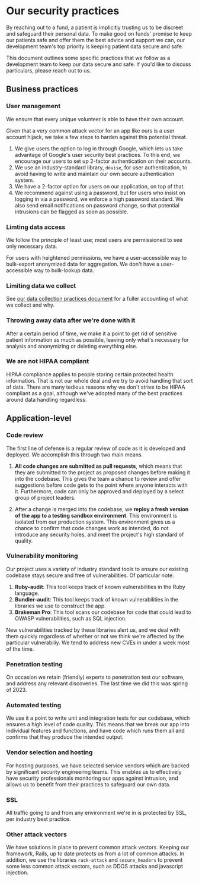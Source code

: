 # Our security practices

By reaching out to a fund, a patient is implicitly trusting us to be discreet and safeguard their personal data. To make good on funds' promise to keep our patients safe and offer them the best advice and support we can, our development team's top priority is keeping patient data secure and safe.

This document outlines some specific practices that we follow as a development team to keep our data secure and safe. If you'd like to discuss particulars, please reach out to us.

## Business practices

### User management

We ensure that every unique volunteer is able to have their own account.

Given that a very common attack vector for an app like ours is a user account hijack, we take a few steps to harden against this potential threat.

1. We give users the option to log in through Google, which lets us take advantage of Google's user security best practices. To this end, we encourage our users to set up 2-factor authentication on their accounts.
2. We use an industry-standard library, `devise`, for user authentication, to avoid having to write and maintain our own secure authentication system.
3. We have a 2-factor option for users on our application, on top of that.
4. We recommend against using a password, but for users who insist on logging in via a password, we enforce a high password standard. We also send email notifications on password change, so that potential intrusions can be flagged as soon as possible.

### Limting data access

We follow the principle of least use; most users are permissioned to see only necessary data.

For users with heightened permissions, we have a user-accessible way to bulk-export anonymized data for aggregation. We don't have a user-accessible way to bulk-lookup data.

### Limiting data we collect

See [our data collection practices document](OUR_DATA_COLLECTION_PRACTICES.md) for a fuller accounting of what we collect and why.

### Throwing away data after we're done with it

After a certain period of time, we make it a point to get rid of sensitive patient information as much as possible, leaving only what's necessary for analysis and anonymizing or deleting everything else.

### We are not HIPAA compliant

HIPAA compliance applies to people storing certain protected health information. That is not our whole deal and we try to avoid handling that sort of data. There are many tedious reasons why we don't strive to be HIPAA compliant as a goal, although we've adopted many of the best practices around data handling regardless.

## Application-level

### Code review

The first line of defense is a regular review of code as it is developed and deployed. We accomplish this through two main means.

1. **All code changes are submitted as pull requests**, which means that they are submitted to the project as proposed changes before making it into the codebase. This gives the team a chance to review and offer suggestions before code gets to the point where anyone interacts with it. Furthermore, code can only be approved and deployed by a select group of project leaders.

2. After a change is merged into the codebase, we **reploy a fresh version of the app to a testing sandbox environment**. This environment is isolated from our production system. This environment gives us a chance to confirm that code changes work as intended, do not introduce any security holes, and meet the project's high standard of quality.

### Vulnerability monitoring

Our project uses a variety of industry standard tools to ensure our existing codebase stays secure and free of vulnerabilities. Of particular note:

1. **Ruby-audit**: This tool keeps track of known vulnerabilities in the Ruby language.
2. **Bundler-audit**: This tool keeps track of known vulnerabilities in the libraries we use to construct the app.
3. **Brakeman Pro**: This tool scans our codebase for code that could lead to OWASP vulnerabilities, such as SQL injection.

New vulnerabilities tracked by these libraries alert us, and we deal with them quickly regardless of whether or not we think we're affected by the particular vulnerabiliy. We tend to address new CVEs in under a week most of the time.

### Penetration testing

On occasion we retain (friendly) experts to penetration test our software, and address any relevant discoveries. The last time we did this was spring of 2023.

### Automated testing

We use it a point to write unit and integration tests for our codebase, which ensures a high level of code quality. This means that we break our app into individual features and functions, and have code which runs them all and confirms that they produce the intended output.

### Vendor selection and hosting

For hosting purposes, we have selected service vendors which are backed by significant security engineering teams. This enables us to effectively have security professionals monitoring our apps against intrusion, and allows us to benefit from their practices to safeguard our own data.

### SSL

All traffic going to and from any environment we're in is protected by SSL, per industry best practice.

### Other attack vectors

We have solutions in place to prevent common attack vectors. Keeping our framework, Rails, up to date protects us from a lot of common attacks. In addition, we use the libraries `rack-attack` and `secure_headers` to prevent some less common attack vectors, such as DDOS attacks and javascript injection.
